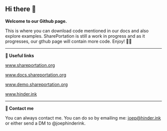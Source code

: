 ## Hi there 👋


**Welcome to our Github page.**

This is where you can download code mentioned in our docs and also explore examples. 
SharePortation is still a work in progress and as it progresses, our gthub page will contain more code. Enjoy! 🧑‍💻
** **

**🔗 Useful links**

www.shareportation.org

www.docs.shareportation.org

www.demo.shareportation.org

www.hinder.ink

** **

**📲 Contact me**

You can always contact me. You can do so by emailing me: joep@hinder.ink or either send a DM to @joephinderink.
